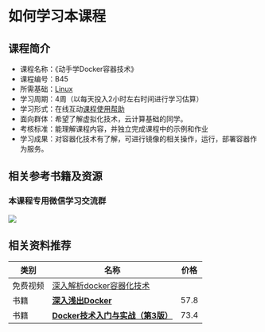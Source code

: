 # 如何学习本课程
## 课程简介

- 课程名称：《动手学Docker容器技术》
- 课程编号：B45
- 所需基础：[Linux](/linux)
- 学习周期：4周（以每天投入2小时左右时间进行学习估算）
- 学习形式：在线互动[课程使用帮助](/aboutus/help.html)
- 面向群体：希望了解虚拟化技术，云计算基础的同学。
- 考核标准：能理解课程内容，并独立完成课程中的示例和作业
- 学习成果：对容器化技术有了解，可进行镜像的相关操作，运行，部署容器作为服务。

## 相关参考书籍及资源

### 本课程专用微信学习交流群 

![](./images/code.jpg)

## 相关资料推荐

| 类别     | 名称                                                         | 价格 |
| -------- | ------------------------------------------------------------ | ---- |
| 免费视频 | [深入解析docker容器化技术](https://www.bilibili.com/video/BV1ZJ411F7Ka) |      |
| 书籍 | [**深入浅出Docker**](https://item.jd.com/12564378.html) | 57.8 |
| 书籍 | [**Docker技术入门与实战（第3版）**](https://item.jd.com/12453318.html) | 73.4 |
